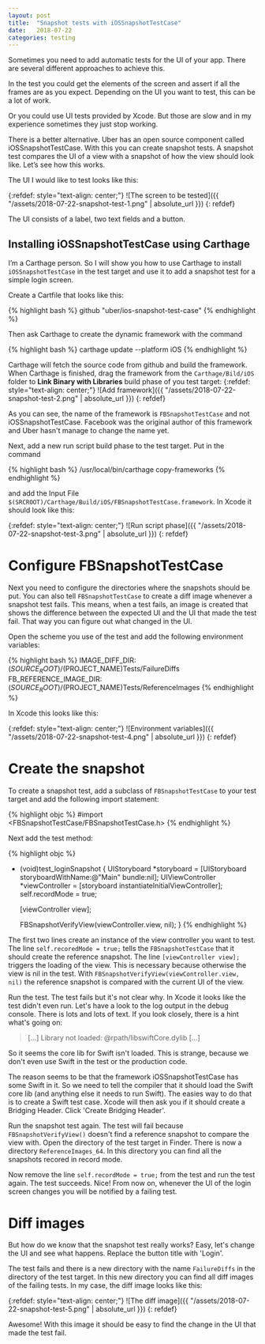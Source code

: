 ```yaml
---
layout: post
title:  "Snapshot tests with iOSSnapshotTestCase"
date:   2018-07-22
categories: testing
---
```


Sometimes you need to add automatic tests for the UI of your app. There are several different approaches to achieve this.

In the test you could get the elements of the screen and assert if all the frames are as you expect. Depending on the UI you want to test, this can be a lot of work.

Or you could use UI tests provided by Xcode. But those are slow and in my experience sometimes they just stop working.

There is a better alternative. Uber has an open source component called iOSSnapshotTestCase. With this you can create snapshot tests. A snapshot test compares the UI of a view with a snapshot of how the view should look like. Let’s see how this works.

The UI I would like to test looks like this:

{:refdef: style="text-align: center;"}
![The screen to be tested]({{ "/assets/2018-07-22-snapshot-test-1.png" | absolute_url }})
{: refdef}

The UI consists of a label, two text fields and a button.

## Installing iOSSnapshotTestCase using Carthage

I’m a Carthage person. So I will show you how to use Carthage to install `iOSSnapshotTestCase` in the test target and use it to add a snapshot test for a simple login screen.

Create a Cartfile that looks like this:

{% highlight bash %}
github "uber/ios-snapshot-test-case"
{% endhighlight %}

Then ask Carthage to create the dynamic framework with the command

{% highlight bash %}
carthage update --platform iOS
{% endhighlight %}

Carthage will fetch the source code from github and build the framework. When Carthage is finished, drag the framework from the `Carthage/Bild/iOS` folder to **Link Binary with Libraries** build phase of you test target:
{:refdef: style="text-align: center;"}
![Add framework]({{ "/assets/2018-07-22-snapshot-test-2.png" | absolute_url }})
{: refdef}

As you can see, the name of the framework is `FBSnapshotTestCase` and not iOSSnapshotTestCase. Facebook was the original author of this framework and Uber hasn't manage to change the name yet.

Next, add a new run script build phase to the test target. Put in the command

{% highlight bash %}
/usr/local/bin/carthage copy-frameworks
{% endhighlight %}

and add the Input File `$(SRCROOT)/Carthage/Build/iOS/FBSnapshotTestCase.framework`. In Xcode it should look like this:

{:refdef: style="text-align: center;"}
![Run script phase]({{ "/assets/2018-07-22-snapshot-test-3.png" | absolute_url }})
{: refdef}

# Configure FBSnapshotTestCase

Next you need to configure the directories where the snapshots should be put. You can also tell `FBSnapshotTestCase` to create a diff image whenever a snapshot test fails. This means, when a test fails, an image is created that shows the difference between the expected UI and the UI that made the test fail. That way you can figure out what changed in the UI.

Open the scheme you use of the test and add the following environment variables:

{% highlight bash %}
IMAGE_DIFF_DIR: $(SOURCE_ROOT)/$(PROJECT_NAME)Tests/FailureDiffs
FB_REFERENCE_IMAGE_DIR: $(SOURCE_ROOT)/$(PROJECT_NAME)Tests/ReferenceImages
{% endhighlight %}

In Xcode this looks like this:

{:refdef: style="text-align: center;"}
![Environment variables]({{ "/assets/2018-07-22-snapshot-test-4.png" | absolute_url }})
{: refdef}

# Create the snapshot

To create a snapshot test, add a subclass of `FBSnapshotTestCase` to your test target and add the following import statement:

{% highlight objc %}
#import <FBSnapshotTestCase/FBSnapshotTestCase.h>
{% endhighlight %}

Next add the test method:

{% highlight objc %}
- (void)test_loginSnapshot {
    UIStoryboard *storyboard = [UIStoryboard storyboardWithName:@"Main" bundle:nil];
    UIViewController *viewController = [storyboard instantiateInitialViewController];
    self.recordMode = true;
    
    [viewController view];
    
    FBSnapshotVerifyView(viewController.view, nil);
}
{% endhighlight %}

The first two lines create an instance of the view controller you want to test. The line `self.recoredMode = true;` tells the `FBSnapshotTestCase` that it should create the reference snapshot. The line `[viewController view];` triggers the loading of the view. This is necessary because otherwise the view is nil in the test. 
With `FBSnapshotVerifyView(viewController.view, nil)` the reference snapshot is compared with the current UI of the view.

Run the test. The test fails but it's not clear why. In Xcode it looks like the test didn't even run. Let's have a look to the log output in the debug console. There is lots and lots of text. If you look closely, there is a hint what's going on:

> [...] Library not loaded: @rpath/libswiftCore.dylib [...]

So it seems the core lib for Swift isn't loaded. This is strange, because we don't even use Swift in the test or the production code.

The reason seems to be that the framework iOSSnapshotTestCase has some Swift in it. So we need to tell the compiler that it should load the Swift core lib (and anything else it needs to run Swift). The easies way to do that is to create a Swift test case. Xcode will then ask you if it should create a Bridging Header. Click 'Create Bridging Header'.

Run the snapshot test again. The test will fail because `FBSnapshotVerifyView()` doesn't find a reference snapshot to compare the view with. Open the directory of the test target in Finder. There is now a directory `ReferenceImages_64`. In this directory you can find all the snapshots recored in record mode.

Now remove the line `self.recordMode = true;` from the test and run the test again. The test succeeds. Nice! From now on, whenever the UI of the login screen changes you will be notified by a failing test.

# Diff images

But how do we know that the snapshot test really works? Easy, let's change the UI and see what happens. Replace the button title with 'Login'.

The test fails and there is a new directory with the name `FailureDiffs` in the directory of the test target. In this new directory you can find all diff images of the failing tests. In my case, the diff image looks like this:

{:refdef: style="text-align: center;"}
![The diff image]({{ "/assets/2018-07-22-snapshot-test-5.png" | absolute_url }})
{: refdef}

Awesome! With this image it should be easy to find the change in the UI that made the test fail.
